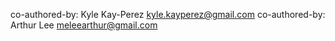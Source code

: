 co-authored-by: Kyle Kay-Perez <kyle.kayperez@gmail.com>
co-authored-by: Arthur Lee <meleearthur@gmail.com>